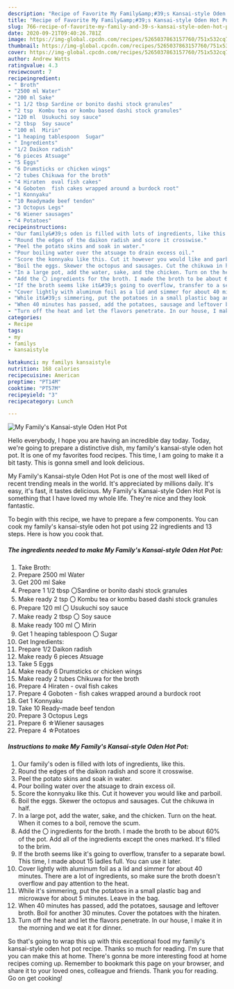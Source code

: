 ```yaml
---
description: "Recipe of Favorite My Family&amp;#39;s Kansai-style Oden Hot Pot"
title: "Recipe of Favorite My Family&amp;#39;s Kansai-style Oden Hot Pot"
slug: 766-recipe-of-favorite-my-family-and-39-s-kansai-style-oden-hot-pot
date: 2020-09-21T09:40:26.781Z
image: https://img-global.cpcdn.com/recipes/5265037863157760/751x532cq70/my-familys-kansai-style-oden-hot-pot-recipe-main-photo.jpg
thumbnail: https://img-global.cpcdn.com/recipes/5265037863157760/751x532cq70/my-familys-kansai-style-oden-hot-pot-recipe-main-photo.jpg
cover: https://img-global.cpcdn.com/recipes/5265037863157760/751x532cq70/my-familys-kansai-style-oden-hot-pot-recipe-main-photo.jpg
author: Andrew Watts
ratingvalue: 4.3
reviewcount: 7
recipeingredient:
- " Broth"
- "2500 ml Water"
- "200 ml Sake"
- "1 1/2 tbsp Sardine or bonito dashi stock granules"
- "2 tsp  Kombu tea or kombu based dashi stock granules"
- "120 ml  Usukuchi soy sauce"
- "2 tbsp  Soy sauce"
- "100 ml  Mirin"
- "1 heaping tablespoon  Sugar"
- " Ingredients"
- "1/2 Daikon radish"
- "6 pieces Atsuage"
- "5 Eggs"
- "6 Drumsticks or chicken wings"
- "2 tubes Chikuwa for the broth"
- "4 Hiraten  oval fish cakes"
- "4 Goboten  fish cakes wrapped around a burdock root"
- "1 Konnyaku"
- "10 Readymade beef tendon"
- "3 Octopus Legs"
- "6 Wiener sausages"
- "4 Potatoes"
recipeinstructions:
- "Our family&#39;s oden is filled with lots of ingredients, like this."
- "Round the edges of the daikon radish and score it crosswise."
- "Peel the potato skins and soak in water."
- "Pour boiling water over the atsuage to drain excess oil."
- "Score the konnyaku like this. Cut it however you would like and parboil."
- "Boil the eggs. Skewer the octopus and sausages. Cut the chikuwa in half."
- "In a large pot, add the water, sake, and the chicken. Turn on the heat. When it comes to a boil, remove the scum."
- "Add the 〇 ingredients for the broth. I made the broth to be about 60% of the pot. Add all of the ingredients except the ones marked. It&#39;s filled to the brim."
- "If the broth seems like it&#39;s going to overflow, transfer to a separate bowl. This time, I made about 15 ladles full. You can use it later."
- "Cover lightly with aluminum foil as a lid and simmer for about 40 minutes. There are a lot of ingredients, so make sure the broth doesn&#39;t overflow and pay attention to the heat."
- "While it&#39;s simmering, put the potatoes in a small plastic bag and microwave for about 5 minutes. Leave in the bag."
- "When 40 minutes has passed, add the potatoes, sausage and leftover broth. Boil for another 30 minutes. Cover the potatoes with the hiraten."
- "Turn off the heat and let the flavors penetrate. In our house, I make it in the morning and we eat it for dinner."
categories:
- Recipe
tags:
- my
- familys
- kansaistyle

katakunci: my familys kansaistyle 
nutrition: 168 calories
recipecuisine: American
preptime: "PT14M"
cooktime: "PT57M"
recipeyield: "3"
recipecategory: Lunch

---
```



![My Family&#39;s Kansai-style Oden Hot Pot](https://img-global.cpcdn.com/recipes/5265037863157760/751x532cq70/my-familys-kansai-style-oden-hot-pot-recipe-main-photo.jpg)

Hello everybody, I hope you are having an incredible day today. Today, we're going to prepare a distinctive dish, my family&#39;s kansai-style oden hot pot. It is one of my favorites food recipes. This time, I am going to make it a bit tasty. This is gonna smell and look delicious.

My Family&#39;s Kansai-style Oden Hot Pot is one of the most well liked of recent trending meals in the world. It's appreciated by millions daily. It's easy, it's fast, it tastes delicious. My Family&#39;s Kansai-style Oden Hot Pot is something that I have loved my whole life. They're nice and they look fantastic.




To begin with this recipe, we have to prepare a few components. You can cook my family&#39;s kansai-style oden hot pot using 22 ingredients and 13 steps. Here is how you cook that.

<!--inarticleads1-->

##### The ingredients needed to make My Family&#39;s Kansai-style Oden Hot Pot:

1. Take  Broth:
1. Prepare 2500 ml Water
1. Get 200 ml Sake
1. Prepare 1 1/2 tbsp 〇Sardine or bonito dashi stock granules
1. Make ready 2 tsp 〇 Kombu tea or kombu based dashi stock granules
1. Prepare 120 ml 〇 Usukuchi soy sauce
1. Make ready 2 tbsp 〇 Soy sauce
1. Make ready 100 ml 〇 Mirin
1. Get 1 heaping tablespoon 〇 Sugar
1. Get  Ingredients:
1. Prepare 1/2 Daikon radish
1. Make ready 6 pieces Atsuage
1. Take 5 Eggs
1. Make ready 6 Drumsticks or chicken wings
1. Make ready 2 tubes Chikuwa for the broth
1. Prepare 4 Hiraten - oval fish cakes
1. Prepare 4 Goboten - fish cakes wrapped around a burdock root
1. Get 1 Konnyaku
1. Take 10 Ready-made beef tendon
1. Prepare 3 Octopus Legs
1. Prepare 6 ☆Wiener sausages
1. Prepare 4 ☆Potatoes




<!--inarticleads2-->

##### Instructions to make My Family&#39;s Kansai-style Oden Hot Pot:

1. Our family&#39;s oden is filled with lots of ingredients, like this.
1. Round the edges of the daikon radish and score it crosswise.
1. Peel the potato skins and soak in water.
1. Pour boiling water over the atsuage to drain excess oil.
1. Score the konnyaku like this. Cut it however you would like and parboil.
1. Boil the eggs. Skewer the octopus and sausages. Cut the chikuwa in half.
1. In a large pot, add the water, sake, and the chicken. Turn on the heat. When it comes to a boil, remove the scum.
1. Add the 〇 ingredients for the broth. I made the broth to be about 60% of the pot. Add all of the ingredients except the ones marked. It&#39;s filled to the brim.
1. If the broth seems like it&#39;s going to overflow, transfer to a separate bowl. This time, I made about 15 ladles full. You can use it later.
1. Cover lightly with aluminum foil as a lid and simmer for about 40 minutes. There are a lot of ingredients, so make sure the broth doesn&#39;t overflow and pay attention to the heat.
1. While it&#39;s simmering, put the potatoes in a small plastic bag and microwave for about 5 minutes. Leave in the bag.
1. When 40 minutes has passed, add the potatoes, sausage and leftover broth. Boil for another 30 minutes. Cover the potatoes with the hiraten.
1. Turn off the heat and let the flavors penetrate. In our house, I make it in the morning and we eat it for dinner.




So that's going to wrap this up with this exceptional food my family&#39;s kansai-style oden hot pot recipe. Thanks so much for reading. I'm sure that you can make this at home. There's gonna be more interesting food at home recipes coming up. Remember to bookmark this page on your browser, and share it to your loved ones, colleague and friends. Thank you for reading. Go on get cooking!
